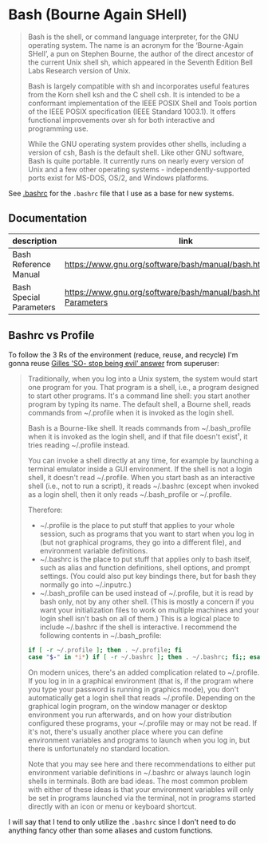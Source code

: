 # Bash (Bourne Again SHell)

> Bash is the shell, or command language interpreter, for the GNU operating system. The name is an acronym for the
> ‘Bourne-Again SHell’, a pun on Stephen Bourne, the author of the direct ancestor of the current Unix shell sh, which
> appeared in the Seventh Edition Bell Labs Research version of Unix.
>
> Bash is largely compatible with sh and incorporates useful features from the Korn shell ksh and the C shell csh. It is
> intended to be a conformant implementation of the IEEE POSIX Shell and Tools portion of the IEEE POSIX specification
> (IEEE Standard 1003.1). It offers functional improvements over sh for both interactive and programming use.
>
> While the GNU operating system provides other shells, including a version of csh, Bash is the default shell. Like
> other GNU software, Bash is quite portable. It currently runs on nearly every version of Unix and a few other
> operating systems - independently-supported ports exist for MS-DOS, OS/2, and Windows platforms.
 
See [.bashrc](/shells/bash/.bashrc) for the `.bashrc` file that I use as a base for new systems.

## Documentation

| description             | link                                                                  |
|-------------------------|-----------------------------------------------------------------------|
| Bash Reference Manual   | https://www.gnu.org/software/bash/manual/bash.html                    |
| Bash Special Parameters | https://www.gnu.org/software/bash/manual/bash.html#Special-Parameters |


## Bashrc vs Profile

To follow the 3 Rs of the environment (reduce, reuse, and recycle) I'm gonna reuse [Gilles 'SO- stop being evil' answer](https://superuser.com/a/183980s)
from superuser:

> Traditionally, when you log into a Unix system, the system would start one program for you. That program is a shell,
> i.e., a program designed to start other programs. It's a command line shell: you start another program by typing its
> name. The default shell, a Bourne shell, reads commands from ~/.profile when it is invoked as the login shell.
>
> Bash is a Bourne-like shell. It reads commands from ~/.bash_profile when it is invoked as the login shell, and if that
> file doesn't exist¹, it tries reading ~/.profile instead.
>
> You can invoke a shell directly at any time, for example by launching a terminal emulator inside a GUI environment. If
> the shell is not a login shell, it doesn't read ~/.profile. When you start bash as an interactive shell (i.e., not to
> run a script), it reads ~/.bashrc (except when invoked as a login shell, then it only reads ~/.bash_profile or
> ~/.profile.
>
> Therefore:
>
> - ~/.profile is the place to put stuff that applies to your whole session, such as programs that you want to start
>   when you log in (but not graphical programs, they go into a different file), and environment variable definitions.
> - ~/.bashrc is the place to put stuff that applies only to bash itself, such as alias and function definitions, shell
>   options, and prompt settings. (You could also put key bindings there, but for bash they normally go into ~/.inputrc.)
> - ~/.bash_profile can be used instead of ~/.profile, but it is read by bash only, not by any other shell. (This is
>   mostly a concern if you want your initialization files to work on multiple machines and your login shell isn't bash
>   on all of them.) This is a logical place to include ~/.bashrc if the shell is interactive. I recommend the following
>   contents in ~/.bash_profile:
>
> ```bash
> if [ -r ~/.profile ]; then . ~/.profile; fi
> case "$-" in *i*) if [ -r ~/.bashrc ]; then . ~/.bashrc; fi;; esac
> ```
>
> On modern unices, there's an added complication related to ~/.profile. If you log in in a graphical environment (that
> is, if the program where you type your password is running in graphics mode), you don't automatically get a login
> shell that reads ~/.profile. Depending on the graphical login program, on the window manager or desktop environment
> you run afterwards, and on how your distribution configured these programs, your ~/.profile may or may not be read. If
> it's not, there's usually another place where you can define environment variables and programs to launch when you log
> in, but there is unfortunately no standard location.
>
> Note that you may see here and there recommendations to either put environment variable definitions in ~/.bashrc or
> always launch login shells in terminals. Both are bad ideas. The most common problem with either of these ideas is
> that your environment variables will only be set in programs launched via the terminal, not in programs started
> directly with an icon or menu or keyboard shortcut.

I will say that I tend to only utilize the `.bashrc` since I don't need to do anything fancy other than some aliases and
custom functions.